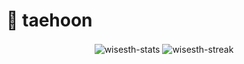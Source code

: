 # 🧗 taehoon
<p align="center">
  <img align="center" src="https://github-readme-stats.vercel.app/api?username=wisesth&show_icons=true&hide=stars,contribs&include_all_commits=true&count_private=true&orgs=wisesth,LGUPLUS-IPTV-MSA&line_height=30&theme=blueberry&bg_color=00000000" alt="wisesth-stats" />
  <img align="center" src="https://github-readme-streak-stats.herokuapp.com/?user=wisesth&theme=blueberry&background=00000000" alt="wisesth-streak" />
</p>

